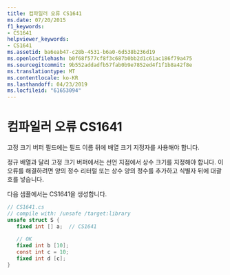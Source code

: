 ```yaml
---
title: 컴파일러 오류 CS1641
ms.date: 07/20/2015
f1_keywords:
- CS1641
helpviewer_keywords:
- CS1641
ms.assetid: ba6eab47-c28b-4531-b6a0-6d538b236d19
ms.openlocfilehash: b0f68f577cf8f3c687b0bb2d1c61ac186f79a475
ms.sourcegitcommit: 9b552addadfb57fab0b9e7852ed4f1f1b8a42f8e
ms.translationtype: MT
ms.contentlocale: ko-KR
ms.lasthandoff: 04/23/2019
ms.locfileid: "61653094"
---
```

# <a name="compiler-error-cs1641"></a>컴파일러 오류 CS1641
고정 크기 버퍼 필드에는 필드 이름 뒤에 배열 크기 지정자를 사용해야 합니다.  
  
 정규 배열과 달리 고정 크기 버퍼에서는 선언 지점에서 상수 크기를 지정해야 합니다. 이 오류를 해결하려면 양의 정수 리터럴 또는 상수 양의 정수를 추가하고 식별자 뒤에 대괄호를 넣습니다.  
  
 다음 샘플에서는 CS1641을 생성합니다.  
  
```csharp  
// CS1641.cs  
// compile with: /unsafe /target:library  
unsafe struct S {  
   fixed int [] a;  // CS1641  
  
   // OK  
   fixed int b [10];  
   const int c = 10;  
   fixed int d [c];  
}  
```
